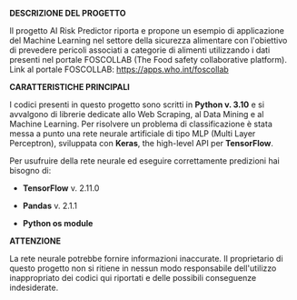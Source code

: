 **DESCRIZIONE DEL PROGETTO**

Il progetto AI Risk Predictor riporta e propone un esempio di applicazione del Machine Learning nel settore della sicurezza alimentare con l'obiettivo di prevedere pericoli associati a categorie di alimenti utilizzando i dati presenti nel portale FOSCOLLAB (The Food safety collaborative platform). Link al portale FOSCOLLAB:
https://apps.who.int/foscollab

**CARATTERISTICHE PRINCIPALI**

I codici presenti in questo progetto sono scritti in **Python v. 3.10** e si avvalgono di librerie dedicate allo Web Scraping, al Data Mining e al Machine Learning. Per risolvere un problema di classificazione è stata messa a punto una rete neurale artificiale di tipo MLP (Multi Layer Perceptron), sviluppata con **Keras**, the high-level API per **TensorFlow**.

Per usufruire della rete neurale ed eseguire correttamente predizioni hai bisogno di:

- **TensorFlow** v. 2.11.0

- **Pandas** v. 2.1.1

- **Python os module**

**ATTENZIONE**

La rete neurale potrebbe fornire informazioni inaccurate.
Il proprietario di questo progetto non si ritiene in nessun modo responsabile dell'utilizzo inappropriato dei codici qui riportati e delle possibili conseguenze indesiderate.
